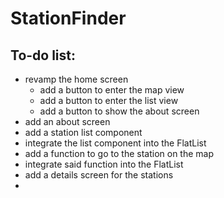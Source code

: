 # StationFinder

## To-do list:

- revamp the home screen
    - add a button to enter the map view
    - add a button to enter the list view
    - add a button to show the about screen
- add an about screen
- add a station list component
- integrate the list component into the FlatList
- add a function to go to the station on the map
- integrate said function into the FlatList
- add a details screen for the stations
- 
